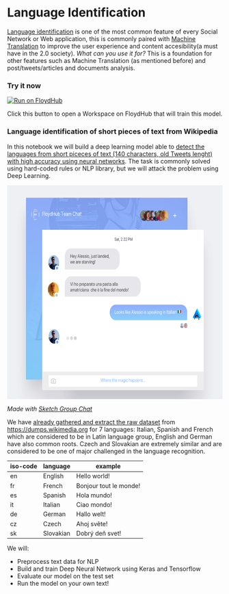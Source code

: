 # Language Identification

[Language identification](https://en.wikipedia.org/wiki/Language_identification) is one of the most common feature of every Social Network or Web application, this is commonly paired with [Machine Translation](https://en.wikipedia.org/wiki/Machine_translation) to improve the user experience and content accesibility(a must have in the 2.0 society). *What can you use it for?* This is a foundation for other features such as Machine Translation (as mentioned before) and post/tweets/articles and documents analysis.

### Try it now

[![Run on FloydHub](https://s3-us-west-2.amazonaws.com/floydhub-assets/button/button.svg)](https://floydhub.com/run?template=https://github.com/floydhub/language-identification-template)

Click this button to open a Workspace on FloydHub that will train this model.

### Language identification of short pieces of text from Wikipedia

In this notebook we will build a deep learning model able to [detect the languages from short piceces of text (140 characters, old Tweets lenght) with high accuracy using neural networks](http://machinelearningexp.com/deep-learning-language-identification-using-keras-tensorflow/). The task is commonly solved using hard-coded rules or NLP library, but we will attack the problem using Deep Learning.

<img src="https://raw.githubusercontent.com/floydhub/language-identification-template/master/images/fhchat.png" width="650" height="500" align="center"/>

*Made with [Sketch Group Chat](https://www.sketchappsources.com/free-source/1558-group-chat-sketch-freebie-resource.html)*

We have [already gathered and extract the raw dataset](https://floydhub.com/floydhub/datasets/language-identification/1) from https://dumps.wikimedia.org for 7 languages: Italian, Spanish and French which are considered to be in Latin language group, English and German have also common roots. Czech and Slovakian are extremely similar and are considered to be one of major challenged in the language recognition.

iso-code | language | example
---------|----------|--------
en | English | Hello world!
fr | French | Bonjour tout le monde!
es | Spanish | Hola mundo!
it | Italian | Ciao mondo!
de | German | Hallo welt!
cz | Czech | Ahoj světe!
sk | Slovakian | Dobrý deň svet!

We will:

- Preprocess text data for NLP
- Build and train Deep Neural Network using Keras and Tensorflow
- Evaluate our model on the test set
- Run the model on your own text!